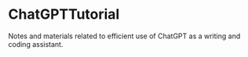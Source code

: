 # ChatGPTTutorial
Notes and materials related to efficient use of ChatGPT as a writing and coding assistant.
